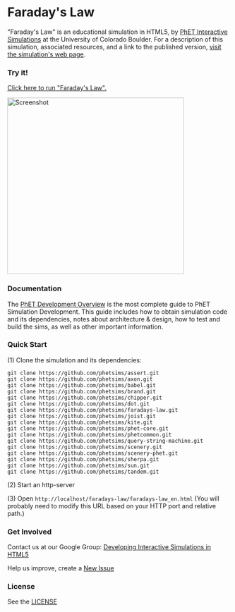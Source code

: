 Faraday's Law
=============
"Faraday's Law" is an educational simulation in HTML5, by <a href="https://phet.colorado.edu/" target="_blank">PhET Interactive Simulations</a>
at the University of Colorado Boulder.
For a description of this simulation, associated resources, and a link to the published version,
<a href="https://phet.colorado.edu/en/simulation/faradays-law" target="_blank">visit the simulation's web page</a>.

### Try it!

<a href="https://phet.colorado.edu/sims/html/faradays-law/latest/faradays-law_en.html" target="_blank">Click here to run "Faraday's Law".</a>

<a href="https://phet.colorado.edu/sims/html/faradays-law/latest/faradays-law_en.html" target="_blank">
<img src="https://raw.githubusercontent.com/phetsims/faradays-law/master/assets/faradays-law-screenshot.png" alt="Screenshot" style="width: 400px;"/>
</a>

### Documentation
The <a href="http://bit.ly/phet-html5-development-overview" target="_blank">PhET Development Overview</a> is the most complete guide to PhET Simulation
Development. This guide includes how to obtain simulation code and its dependencies, notes about architecture & design, how to test and build
the sims, as well as other important information.

### Quick Start
(1) Clone the simulation and its dependencies:
```
git clone https://github.com/phetsims/assert.git
git clone https://github.com/phetsims/axon.git
git clone https://github.com/phetsims/babel.git
git clone https://github.com/phetsims/brand.git
git clone https://github.com/phetsims/chipper.git
git clone https://github.com/phetsims/dot.git
git clone https://github.com/phetsims/faradays-law.git
git clone https://github.com/phetsims/joist.git
git clone https://github.com/phetsims/kite.git
git clone https://github.com/phetsims/phet-core.git
git clone https://github.com/phetsims/phetcommon.git
git clone https://github.com/phetsims/query-string-machine.git
git clone https://github.com/phetsims/scenery.git
git clone https://github.com/phetsims/scenery-phet.git
git clone https://github.com/phetsims/sherpa.git
git clone https://github.com/phetsims/sun.git
git clone https://github.com/phetsims/tandem.git
```
(2) Start an http-server

(3) Open `http://localhost/faradays-law/faradays-law_en.html` (You will probably need to modify this URL based on your HTTP port and relative path.)

### Get Involved

Contact us at our Google Group: <a href="http://groups.google.com/forum/#!forum/developing-interactive-simulations-in-html5" target="_blank">Developing Interactive Simulations in HTML5</a>

Help us improve, create a <a href="http://github.com/phetsims/faradays-law/issues/new" target="_blank">New Issue</a>

### License
See the <a href="https://github.com/phetsims/faradays-law/blob/master/LICENSE" target="_blank">LICENSE</a>
